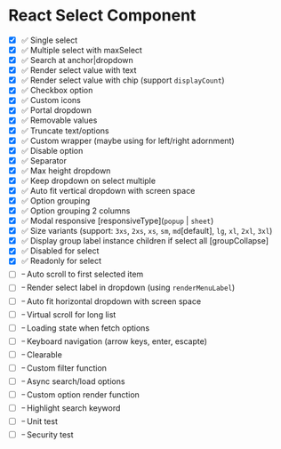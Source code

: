 # React Select Component

- [x] ✅ Single select
- [x] ✅ Multiple select with maxSelect
- [x] ✅ Search at anchor|dropdown
- [x] ✅ Render select value with text
- [x] ✅ Render select value with chip (support `displayCount`)
- [x] ✅ Checkbox option
- [x] ✅ Custom icons
- [x] ✅ Portal dropdown
- [x] ✅ Removable values
- [x] ✅ Truncate text/options
- [x] ✅ Custom wrapper (maybe using for left/right adornment)
- [x] ✅ Disable option
- [x] ✅ Separator
- [x] ✅ Max height dropdown
- [x] ✅ Keep dropdown on select multiple
- [x] ✅ Auto fit vertical dropdown with screen space
- [x] ✅ Option grouping
- [x] ✅ Option grouping 2 columns
- [x] ✅ Modal responsive [responsiveType](`popup` | `sheet`)
- [x] ✅ Size variants (support: `3xs`, `2xs`, `xs`, `sm`, `md`[default], `lg`, `xl`, `2xl`, `3xl`)
- [x] ✅ Display group label instance children if select all [groupCollapse]
- [x] ✅ Disabled for select
- [x] ✅ Readonly for select
- [ ] ᠆ Auto scroll to first selected item
- [ ] ᠆ Render select label in dropdown (using `renderMenuLabel`)
- [ ] ᠆ Auto fit horizontal dropdown with screen space
- [ ] ᠆ Virtual scroll for long list
- [ ] ᠆ Loading state when fetch options
- [ ] ᠆ Keyboard navigation (arrow keys, enter, escapte)
- [ ] ᠆ Clearable
- [ ] ᠆ Custom filter function
- [ ] ᠆ Async search/load options
- [ ] ᠆ Custom option render function
- [ ] ᠆ Highlight search keyword
- [ ] ᠆ Unit test
- [ ] ᠆ Security test
